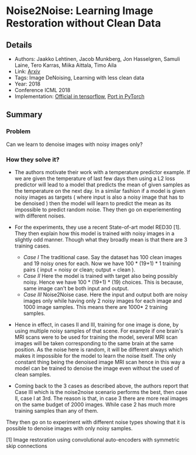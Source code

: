 # Noise2Noise: Learning Image Restoration without Clean Data

## Details

* Authors: Jaakko Lehtinen, Jacob Munkberg, Jon Hasselgren, Samuli Laine, Tero Karras, Miika Aittala, Timo Aila
* Link: [Arxiv](https://arxiv.org/pdf/1801.07829.pdf)
* Tags: Image DeNoising, Learning with less clean data
* Year: 2018
* Conference ICML 2018
* Implementation: [Official in tensorflow](https://github.com/NVlabs/noise2noise), [Port in PyTorch](https://github.com/joeylitalien/noise2noise-pytorch)

## Summary

### Problem
Can we learn to denoise images with noisy images only?

### How they solve it?

* The authors motivate their work with a temperature predictor example. If we are given the temperature of last few days then using a L2 loss predictor will lead to a model that predicts the mean of given samples as the temperature on the next day. In a similar fashion if a model is given noisy images as targets ( where input is also a noisy image that has to be denoised ) then the model will learn to predict the mean as its impossible to predict random noise. They then go on experiementing with different noises.

* For the experiments, they use a recent State-of-art model RED30 [1]. They then explain how this model is trained with noisy images in a slightly odd manner. Though what they broadly mean is that there are 3 training cases. 
    * *Case I* The traditional case. Say the dataset has 100 clean images and 19 noisy ones for each. Now we have 100 * (19+1) * 1 training pairs ( input = noisy or clean; output = clean ).
    * *Case II* Here the model is trained with target also being possibly noisy. Hence we have 100 * (19+1) * (19) choices. This is because, same image can't be both input and output. 
    * *Case III* Noise2Noise case. Here the input and output both are noisy images only while having only 2 noisy images for each image and 1000 image samples. This means there are 1000* 2 training samples.
    
* Hence in effect, in cases II and III, training for one image is done, by using multiple noisy samples of that scene. For example if one brain's MRI scans were to be used for training the model, several MRI scan images will be taken corresponding to the same brain at the same position. As the noise here is random, it will be different always which makes it impossible for the model to learn the noise itself. The only constant thing being the denoised image MRI scan hence in this way a model can be trained to denoise the image even without the used of clean samples.

* Coming back to the 3 cases  as described above, the authors report that Case III which is the noise2noise scenario performs the best, then case II, case I at 3rd. The reason is that, in case 3 there are more real images on the same budget of 2000 images. While case 2 has much more training samples than any of them. 

They then go on to experiment with different noise types showing that it is possible to denoise images with only noisy samples. 


[1] Image restoration using convolutional auto-encoders with symmetric skip connections
